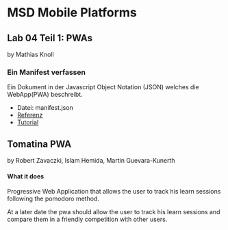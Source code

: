 # MSD Mobile Platforms #
## Lab 04 Teil 1: PWAs ##
by Mathias Knoll

### Ein Manifest verfassen ###

Ein Dokument in der Javascript Object Notation (JSON) welches die WebApp(PWA) beschreibt.

* Datei: manifest.json
* [Referenz](https://w3c.github.io/manifest/) 
* [Tutorial](https://developer.mozilla.org/en-US/docs/Web/Manifest)

## Tomatina PWA ##
by Robert Zavaczki, Islam Hemida, Martin Guevara-Kunerth

#### What it does ####
Progressive Web Application that allows the user to track his learn sessions following the pomodoro
method.

At a later date the pwa should allow the user to track his learn sessions and compare them in a friendly
competition with other users.


